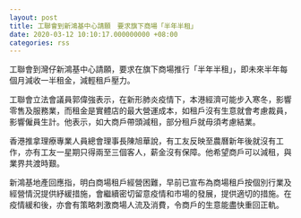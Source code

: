 ```yaml
---
layout: post
title: 工聯會到新鴻基中心請願　要求旗下商場「半年半租」
date: 2020-03-12 10:10:17.000000000 +08:00
categories: rss
---
```


工聯會到灣仔新鴻基中心請願，要求在旗下商場推行「半年半租」，即未來半年每個月減收一半租金，減輕租戶壓力。

工聯會立法會議員郭偉強表示，在新形肺炎疫情下，本港經濟可能步入寒冬，影響零售及服務業，而租金是實體店的最大營運成本，如租戶沒有生意就會考慮裁員，影響僱員生計。他表示，如大商戶帶頭減租，部分租戶就毋須考慮結業。

香港推拿理療專業人員總會理事長陳旭華說，有工友反映至農曆新年後就沒有工作，亦有工友一星期只得兩至三個客人，薪金沒有保障。他希望商戶可以減租，與業界共渡時艱。

新鴻基地產回應指，明白商場租戶經營困難，早前已宣布為商場租戶按個別行業及經營情況提供紓緩措施，會繼續密切留意疫情和市場的發展，提供適切的措施。在疫情緩和後，亦會有策略刺激商場人流及消費，令商戶的生意能盡快重回正軌。
